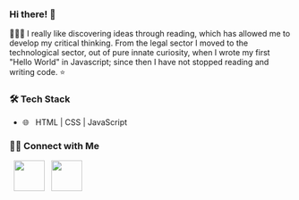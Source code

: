 ### Hi there! 👋
 👨🏻‍💻 I really like discovering ideas through reading, which has allowed me to develop my critical thinking. From the legal sector I moved to the technological sector, out of pure innate curiosity, when I wrote my first "Hello World" in Javascript; since then I have not stopped reading and writing code.  ⭐️
<h3>🛠 Tech Stack</h3>

- 🌐 &nbsp;  HTML | CSS | JavaScript 


<h3> 🤝🏻 Connect with Me </h3>

<p align="left">
&nbsp; <a href="https://www.linkedin.com/in/jackelinepuruaya/" target="_blank" rel="noopener noreferrer"><img src="https://img.icons8.com/plasticine/100/000000/linkedin.png" width="55" /></a>
&nbsp; <a href="mailto:jpuruaya@ufm.edu" target="_blank" rel="noopener noreferrer"><img src="https://img.icons8.com/plasticine/100/000000/gmail.png"  width="55" /></a>
</p>


